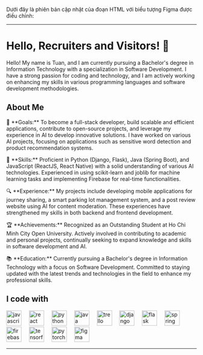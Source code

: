 

Dưới đây là phiên bản cập nhật của đoạn HTML với biểu tượng Figma được điều chỉnh:

---

<h1 align="left">Hello, Recruiters and Visitors! 👋</h1>

<p align="left">Hello! My name is Tuan, and I am currently pursuing a Bachelor's degree in Information Technology with a specialization in Software Development. I have a strong passion for coding and technology, and I am actively working on enhancing my skills in various programming languages and software development methodologies.</p>

<h2 align="left">About Me</h2>
<p align="left"> 🎯 **Goals:** To become a full-stack developer, build scalable and efficient applications, contribute to open-source projects, and leverage my experience in AI to develop innovative solutions. I have worked on various AI projects, focusing on applications such as sensitive word detection and product recommendation systems.</p>
<p align="left"> 💼 **Skills:** Proficient in Python (Django, Flask), Java (Spring Boot), and JavaScript (ReactJS, React Native) with a solid understanding of various AI technologies. Experienced in using scikit-learn and joblib for machine learning tasks and implementing Firebase for real-time functionalities.</p>
<p align="left"> 🔍 **Experience:** My projects include developing mobile applications for journey sharing, a smart parking lot management system, and a post review website using AI for content moderation. These experiences have strengthened my skills in both backend and frontend development.</p>
<p align="left"> 🏆 **Achievements:** Recognized as an Outstanding Student at Ho Chi Minh City Open University. Actively involved in contributing to academic and personal projects, continually seeking to expand knowledge and skills in software development and AI.</p>
<p align="left"> 📚 **Education:** Currently pursuing a Bachelor's degree in Information Technology with a focus on Software Development. Committed to staying updated with the latest trends and technologies in the field to enhance my professional skills.</p>

<h2 align="left">I code with</h2>

<div align="left">
  <img src="https://cdn.jsdelivr.net/gh/devicons/devicon/icons/javascript/javascript-original.svg" height="40" alt="javascript logo" />
  <img width="12" />
  <img src="https://cdn.jsdelivr.net/gh/devicons/devicon/icons/react/react-original.svg" height="40" alt="react logo" />
  <img width="12" />
  <img src="https://cdn.jsdelivr.net/gh/devicons/devicon/icons/python/python-original.svg" height="40" alt="python logo" />
  <img width="12" />
  <img src="https://cdn.jsdelivr.net/gh/devicons/devicon/icons/java/java-original.svg" height="40" alt="java logo" />
  <img width="12" />
  <img src="https://cdn.jsdelivr.net/gh/devicons/devicon/icons/trello/trello-plain.svg" height="40" alt="trello logo" />
  <img width="12" />
  <img src="https://cdn.jsdelivr.net/gh/devicons/devicon/icons/django/django-plain.svg" height="40" alt="django logo" />
  <img width="12" />
  <img src="https://cdn.jsdelivr.net/gh/devicons/devicon/icons/flask/flask-original.svg" height="40" alt="flask logo" />
  <img width="12" />
  <img src="https://cdn.jsdelivr.net/gh/devicons/devicon/icons/spring/spring-original.svg" height="40" alt="spring logo" />
  <img width="12" />
  <img src="https://cdn.jsdelivr.net/gh/devicons/devicon/icons/firebase/firebase-plain.svg" height="40" alt="firebase logo" />
  <img width="12" />
  <img src="https://cdn.jsdelivr.net/gh/devicons/devicon/icons/tensorflow/tensorflow-original.svg" height="40" alt="tensorflow logo" />
  <img width="12" />
  <img src="https://cdn.jsdelivr.net/gh/devicons/devicon/icons/pytorch/pytorch-original.svg" height="40" alt="pytorch logo" />
  <img width="12" />
  <img src="https://cdn.jsdelivr.net/gh/devicons/devicon/icons/figma/figma-original.svg" height="40" alt="figma logo" />
 
</div>

---

